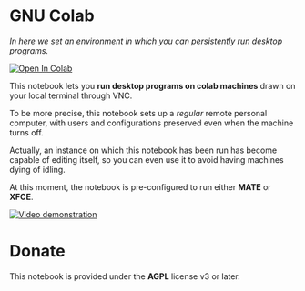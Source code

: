 # **GNU Colab**

*In here we set an environment in which you can persistently run desktop programs.*

[![Open In Colab](https://colab.research.google.com/assets/colab-badge.svg)](https://colab.research.google.com/github/haksxsx/GNUColab/blob/master/gnucolab.ipynb)

This notebook lets you **run desktop programs on colab machines** drawn on your local terminal through VNC.

To be more precise, this notebook sets up a *regular* remote personal computer, with users and configurations preserved even when the machine turns off.

Actually, an instance on which this notebook has been run has become capable of editing itself, so you can even use it to avoid having machines dying of idling.

At this moment, the notebook is pre-configured to run either **MATE** or **XFCE**. 

[![Video demonstration](thumb.png)](https://www.youtube.com/watch?v=l1X2Cfg-330)

# Donate

This notebook is provided under the **AGPL** license v3 or later.
